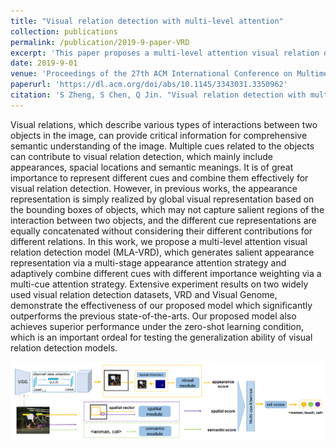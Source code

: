 ```yaml
---
title: "Visual relation detection with multi-level attention"
collection: publications
permalink: /publication/2019-9-paper-VRD
excerpt: 'This paper proposes a multi-level attention visual relation detection model for visual relation detection.'
date: 2019-9-01
venue: 'Proceedings of the 27th ACM International Conference on Multimedia'
paperurl: 'https://dl.acm.org/doi/abs/10.1145/3343031.3350962'
citation: 'S Zheng, S Chen, Q Jin. "Visual relation detection with multi-level attention." <i>2019 Proceedings of the 27th ACM International Conference on Multimedia</i>. 121-129.'
---
```

Visual relations, which describe various types of interactions between two objects in the image, can provide critical information for comprehensive semantic understanding of the image. Multiple cues related to the objects can contribute to visual relation detection, which mainly include appearances, spacial locations and semantic meanings. It is of great importance to represent different cues and combine them effectively for visual relation detection. However, in previous works, the appearance representation is simply realized by global visual representation based on the bounding boxes of objects, which may not capture salient regions of the interaction between two objects, and the different cue representations are equally concatenated without considering their different contributions for different relations. In this work, we propose a multi-level attention visual relation detection model (MLA-VRD), which generates salient appearance representation via a multi-stage appearance attention strategy and adaptively combine different cues with different importance weighting via a multi-cue attention strategy. Extensive experiment results on two widely used visual relation detection datasets, VRD and Visual Genome, demonstrate the effectiveness of our proposed model which significantly outperforms the previous state-of-the-arts. Our proposed model also achieves superior performance under the zero-shot learning condition, which is an important ordeal for testing the generalization ability of visual relation detection models.

<img src='./pubs/mm2019.jpg'>